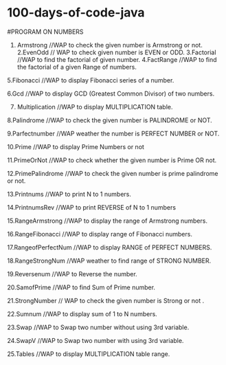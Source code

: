 # 100-days-of-code-java



#PROGRAM ON NUMBERS

1. Armstrong //WAP to check the given number is Armstrong or not.
2.EvenOdd   // WAP to check given number is EVEN or ODD.
3.Factorial   //WAP to find the factorial of given number. 
4.FactRange  //WAP to find the factorial of a given Range of numbers.

5.Fibonacci  //WAP to display Fibonacci series of a number.

6.Gcd  //WAP to display GCD (Greatest Common Divisor) of two numbers.

7. Multiplication  //WAP to display MULTIPLICATION table.

8.Palindrome     //WAP to check the given number is PALINDROME or NOT.

9.Parfectnumber   //WAP weather the number is PERFECT NUMBER or NOT.

10.Prime  //WAP to display Prime Numbers or not

11.PrimeOrNot  //WAP to check whether the given number is Prime OR not.

12.PrimePalindrome    //WAP to check the given number is prime palindrome or not.


13.Printnums  //WAP to print N to 1 numbers.


14.PrintnumsRev   //WAP to print REVERSE of N to 1 numbers

15.RangeArmstrong   //WAP to display the range of Armstrong numbers.

16.RangeFibonacci   //WAP to display range of Fibonacci numbers.


17.RangeofPerfectNum  //WAP to display RANGE of PERFECT NUMBERS.


18.RangeStrongNum   //WAP weather to find range of STRONG NUMBER.

19.Reversenum  //WAP to Reverse the number.


20.SamofPrime  //WAP to find Sum of Prime number.

21.StrongNumber    // WAP to check the given number is Strong or not .


22.Sumnum   //WAP to display sum of 1 to N numbers.

23.Swap    //WAP to Swap two number without using 3rd variable.


24.SwapV  //WAP to Swap two number with using 3rd variable.

25.Tables  //WAP to display MULTIPLICATION table range.
